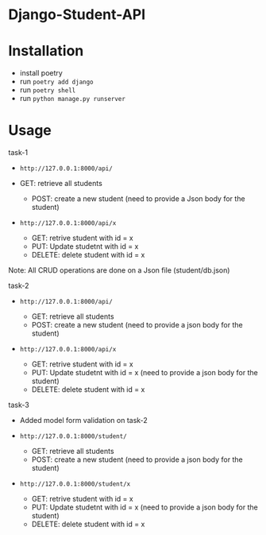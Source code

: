 # Django-Student-API

# Installation

* install poetry
* run `poetry add django`
* run `poetry shell`
* run `python manage.py runserver`

# Usage
task-1
* `http://127.0.0.1:8000/api/` 
* GET: retrieve all students 
  * POST: create a new student (need to provide a Json body for the student)

* `http://127.0.0.1:8000/api/x` 
  * GET: retrive student with id = x
  * PUT: Update studetnt with id = x
  * DELETE: delete student with id = x

Note: All CRUD operations are done on a Json file (student/db.json)

task-2
* `http://127.0.0.1:8000/api/` 
  * GET: retrieve all students
  * POST: create a new student (need to provide a json body for the student)

* `http://127.0.0.1:8000/api/x` 
  * GET: retrive student with id = x
  * PUT: Update studetnt with id = x (need to provide a json body for the student)
  * DELETE: delete student with id = x

task-3
* Added model form validation on task-2
* `http://127.0.0.1:8000/student/` 
  * GET: retrieve all students
  * POST: create a new student (need to provide a json body for the student)

* `http://127.0.0.1:8000/student/x` 
  * GET: retrive student with id = x
  * PUT: Update studetnt with id = x (need to provide a json body for the student)
  * DELETE: delete student with id = x
